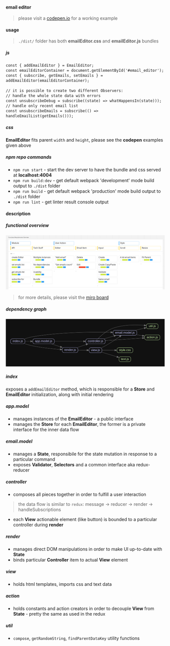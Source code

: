 #### email editor

> please visit a [codepen.io](https://codepen.io/mialso/project/full/XJNYbN) for a working example

#### usage
> `./dist/` folder has both **emailEditor.css** and **emailEditor.js** bundles

##### js

```
const { addEmailEditor } = EmailEditor;
const emailEditorContainer = document.getElementById('#email_editor');
const { subscribe, getEmails, setEmails } = addEmailEditor(emailEditorContainer);

// it is possible to create two different Observers:
// handle the whole state data with errors
const unsubscribeDebug = subscribe((state) => whatHappensIn(state)));
// handle only recent email list
const unsubscribeEmails = subscribe(() => handleEmailList(getEmails()));
```

##### css
**EmailEditor** fits parent `width` and `height`, please see the **codepen** examples given above


##### npm repo commands
* `npm run start` - start the dev server to have the bundle and css served at **localhost:4004**
* `npm run build:dev` - get default webpack 'development' mode build output to `./dist` folder
* `npm run build` - get default webpack 'production' mode build output to `./dist` folder
* `npm run lint` - get linter result console output

#### description

##### functional overview
![functional_overview](docs/functional_requirements_overview.png)
> for more details, please visit the [miro board](https://miro.com/app/board/o9J_kv8fLYY=/)

##### dependency graph
![dependency_graph](docs/dependency_graph.svg)

##### index
exposes a `addEmailEditor` method, which is responsible for a **Store** and **EmailEditor** initialization, along with initial rendering

##### app.model
* manages instances of the **EmailEditor** - a public interface
* manages the **Store** for each **EmailEditor**, the former is a private interface for the inner data flow

##### email.model
* manages a **State**, responsibile for the state mutation in response to a particular command
* exposes **Validator**, **Selectors** and a common interface aka redux-reducer

##### controller
* composes all pieces together in order to fulfill a user interaction
> the data flow is similar to `redux`: message -> reducer -> render -> handleSubscriptions
* each **View** actionable element (like button) is bounded to a particular controller during **render**

##### render
* manages direct DOM manipulations in order to make UI up-to-date with **State**
* binds particular **Controller** item to actual **View** element

##### view
* holds html templates, imports css and text data

##### action
* holds constants and action creators in order to decouple **View** from **State** - pretty the same as used in the redux

##### util
* `compose`, `getRandomString`, `findParentDataKey` utility functions
